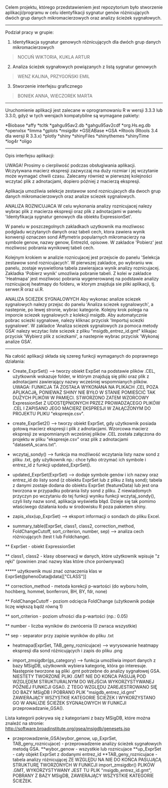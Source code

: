 Celem projektu, którego przedstawieniem jest repozytorium było stworzenie aplikacji/programu w celu identyfikacji sygnatur genów różnicujących dwóch grup danych mikromacierzowych oraz analizy ścieżek sygnałowych.

*****
Podział pracy w grupie:
1)	Identyfikacja sygnatur genowych różnicujących dla dwóch grup danych mikromacierzowych 
> NOCUŃ WIKTORIA, KUKLA ARTUR

2)	Analiza ścieżek sygnałowych powiązanych z  listą sygnatur genowych
> WENZ KALINA, PRZYGOŃSKI EMIL
 
3)  Stworzenie interfejsu graficznego 
> BONIEK ANNA, WIECZOREK MARTA 

*****
Uruchomienie aplikacji jest zalecane w oprogramowaniu R w wersji 3.3.3 lub 3.3.0, gdyż w tych wersjach kompatybilne są wymagane pakiety: 

*Biobase
*affy
*tcltk
*gahgu95av2.db
*gahgu95av2cdf
*org.Hs.eg.db
*openxlsx
*limma
*gplots
*msigdbr
*GSEABase
*GSA
*Rtools (Rtools 3.4 dla wersji R 3.3.x)
*plotly
*shiny
*shinyFiles
*shinythemes
*shinyTime
*log4r
*oligo

*****
Opis interfejsu aplikacji:

UWAGA! Prosimy o cierpliwość podczas obsługiwania aplikacji. Wczytywana macierz ekspresji zazwyczaj ma duży rozmiar i jej wczytanie może wymagać chwili czasu. Zalecamy również w pierwszej kolejności wczytać plik z adnotacjami, dopiero później z macierzą ekspresji.

Aplikacja umozliwia selekcje zestawow sond roznicujacych dla dwoch grup danych mikromacierzowych oraz analize sciezek sygnalowych.

ANALIZA ROZNICUJACA
W celu wykonania analizy roznicujacej nalezy wybrac plik z macierza ekspresji oraz plik z adnotacjami w panelu 'Identyfikacja sygnatur genowych dla obiektu ExpressionSet'.

W panelu w poszczegolnych zakladkach uzytkownik ma mozliwosc podgladu wczytanych danych oraz tabeli cech, ktora zawiera wynik konwersji oznaczen sond Affymetrix popularnych mikromacierzy na symbole genow, nazwy genow, EntrezId, opisowe. W zakladce 'Pobierz' jest mozliwosc pobrania wynikowej tabeli cech.

Kolejnym krokiem w analizie roznicujacej jest przejscie do panelu 'Selekcja zestawow sond roznicujacych'. W pierwszej zakladce, po wybraniu ww. panelu, zostaje wyswietlona tabela zawierajaca wynik analizy roznicujacej. Zakladka 'Pobierz wynik' umozliwia pobranie tabeli. Z kolei w zakladce 'Heatmapa' jest mozliwosc pobrania wygenerowanej na podstawie analizy roznicujacej heatmapy do folderu, w ktorym znajduja sie pliki aplikacji, tj. serwer.R oraz ui.R.

ANALIZA SCIEZEK SYGNALOWYCH
Aby wykonac analize sciezek sygnalowych nalezy przejsc do panelu 'Analiza sciezek sygnalowych', a nastepnie, po lewej stronie, wybrac kategorie. Kolejny krok polega na imporcie sciezek sygnalowych z kolekcji msigdb. Aby automatycznie pobrac sciezki sygnalowe, nalezy kliknac przycisk 'Importuj sciezki sygnalowe'. W zakladce 'Analiza sciezek sygnalowych za pomoca metody GSA' nalezy wczytac liste sciezek z pliku "msigdb_entrez_id.gmt" klikajac przycisk 'Wybierz plik z sciezkami', a nastepnie wybrac przycisk 'Wykonaj analize GSA'.

*****
Na całość aplikacji składa się szereg funkcji wymaganych do poprawnego działania:

- Create_ExprSet() --> tworzy obiekt ExpSet na podstawie plików .CEL, użytkownik wskazuje folder, w którym znajdują się pliki oraz plik z adnotacjami zawierający nazwy wcześniej wspomnianych plików. 
UWAGA: FUNKCJA TA ZOSTAŁA WYKONANA NA PLIKACH .CEL POZA APLIKACJĄ, PONIEWAŻ SHINY NIE BYŁO W STANIE POMIEŚCIĆ TAK DUŻYCH PLIKÓW W PAMIĘCI. STWORZONO ZATEM WZORCOWY ExpressionSet Z UDOSTĘPNIONYCH PRZEZ PROWADZĄCEGO PLIKÓW .CEL I ZAPISANO JEGO MACIERZ EKSPRESJI W ZAŁĄCZONYM DO PROJEKTU PLIKU "ekspresje.csv".

- create_ExprSet2() --> tworzy obiekt ExprSet, gdy użytkownik posiada gotową macierz ekspresji i plik z adnotacjami. 
Wzorcowa macierz ekspresji ze wspomnianych wcześniej plików .CEL została załączona do projektu w pliku "ekspresje.csv" oraz plik z adnotacjami "datasetA_scans.txt".

- wczytaj_sondy() --> funkcja ma możliwość wczytania listy nazw sond z pliku .txt, gdy użytkownik np.: chce tylko otrzymać ich symbole i entrez_id z funkcji updated_ExprSet(). 

- updated_ExprSet(ExprSet) --> dodaje symbole genów i ich nazwy oraz entrez_id do listy sond (z obiektu ExprSet lub z pliku z listą sond); tabela z danymi zostaje dodana do obiektu ExprSet (featureData) lub jest ona tworzona w przypadku pobrania listy sond z pliku.
Z niewiadomych przyczyn po wczytaniu do tej funkcji wyniku funkcji wczytaj_sondy(), czyli listy nazw sond, aplikacja wyświetla błąd. Dzieje się tak pomimo właściwego działania kodu w środowisku R poza pakietem shiny.

- zapis_xlsx(up_ExprSet) --> eksport informacji o sondach do pliku Excel.

- summary_table(ExprSet, class1, class2, correction_method, FoldChangeCutoff, sort_criterion, number, sep)  --> analiza cech różnicujących (test t lub Foldchange). 

** ExprSet - obiekt ExpressionSet

** class1, class2 - klasy obserwacji w danych, które użytkownik wpisuje "z ręki" (powinien znać nazwy klas które chce porównywać)

***** użytkownik musi znać oznaczenia klas w ExprSet@phenoData@data[["CLASS"]]

** correction_method - metoda korekcji p-wartości (do wyboru holm, hochberg, hommel, bonferroni, BH, BY, fdr, none)

** FoldChangeCutoff - poziom odcięcia FoldChange (użytkownik podaje liczę większą bądź równą 1)

** sort_criterion - poziom ufności dla p-wartości (np.: 0.05)

** number - liczba wyników do zwrócenia (0 zwraca wszystkie)

** sep - separator przy zapisie wyników do pliku .txt

- heatmapa(ExprSet, TAB_geny_roznicujace) --> wyrysowanie heatmapy ekspresji dla sond różnicujących i zapis do pliku .png

- import_zmsigdbr(gs_category) --> funkcja umożliwia import danych z bazy MSigDB, użytkownik wybiera kategorię, która go interesuje. Następnie tworzone są pliki .gmt potrzebne do analizy sygnałowej GSA.
NIESTETY TWORZONE PLIKI .GMT NIE DO KOŃCA PASUJĄ POD WZGLĘDEM STRUKTURALNYM DO WEJŚCIA WYKORZYSTYWANEJ PÓŹNIEJ FUNKCJI GSA(). Z TEGO WZGLĘDU ZAREJESTROWANO SIĘ DO BAZY MSigDB I POBRANO PLIK "msigdb_entrez_id.gmt" ZAWIERAJĄCY WSZYSTKIE KATEGORIE ŚCIEŻEK I WYKORZYSTANO GO W ANALIZIE ŚCIEŻEK SYGNAŁOWYCH W FUNKCJI przeprowadzanie_GSA().

Lista kategorii pokrywa się z kategoriami z bazy MSigDB, które można znaleźć na stronie:
http://software.broadinstitute.org/gsea/msigdb/genesets.jsp

- przeprowadzenie_GSA(wybor_genow, up_ExprSet, TAB_geny_roznicujace) - przeprowadzenie analizy ścieżek sygnałowych metodą GSA.
**wybor_genow - wszystkie lub roznicujace
**up_ExprSet - cały objekt ExprSet z dodanymi entrez_id
**TAB_geny_roznicujace - tabela analizy różnicującej
ZE WZGLĘDU NA NIE DO KOŃCA PASUJĄCĄ STRUKTURĘ TWORZONYCH W FUNKCJI import_zmsigdbr() PLIKÓW .GMT, WYKORZYSTYWANY JEST TU PLIK "msigdb_entrez_id.gmt", POBRANY Z BAZY MSigDB, ZAWIERAJĄCY WSZYSTKIE KATEGORIE ŚCIEŻEK.
